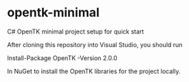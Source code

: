 # opentk-minimal
C# OpenTK minimal project setup for quick start

After cloning this repository into Visual Studio, you should run

Install-Package OpenTK -Version 2.0.0

In NuGet to install the OpenTK libraries for the project locally.
